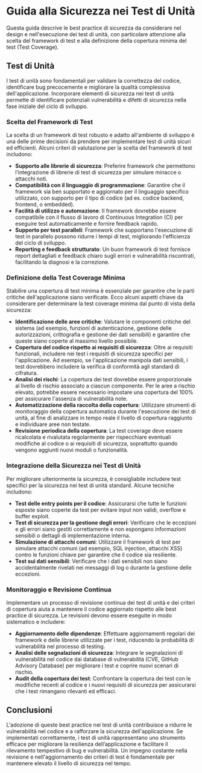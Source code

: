 # Guida alla Sicurezza nei Test di Unità

Questa guida descrive le best practice di sicurezza da considerare nel design e nell'esecuzione dei test di unità, con particolare attenzione alla scelta del framework di test e alla definizione della copertura minima del test (Test Coverage).

## Test di Unità

I test di unità sono fondamentali per validare la correttezza del codice, identificare bug precocemente e migliorare la qualità complessiva dell'applicazione. Incorporare elementi di sicurezza nei test di unità permette di identificare potenziali vulnerabilità e difetti di sicurezza nella fase iniziale del ciclo di sviluppo.

### Scelta del Framework di Test

La scelta di un framework di test robusto e adatto all'ambiente di sviluppo è una delle prime decisioni da prendere per implementare test di unità sicuri ed efficienti. Alcuni criteri di valutazione per la scelta del framework di test includono:

- **Supporto alle librerie di sicurezza**: Preferire framework che permettono l’integrazione di librerie di test di sicurezza per simulare minacce o attacchi noti.
- **Compatibilità con il linguaggio di programmazione**: Garantire che il framework sia ben supportato e aggiornato per il linguaggio specifico utilizzato, con supporto per il tipo di codice (ad es. codice backend, frontend, o embedded).
- **Facilità di utilizzo e automazione**: Il framework dovrebbe essere compatibile con il flusso di lavoro di Continuous Integration (CI) per eseguire test automaticamente e fornire feedback rapido.
- **Supporto per test paralleli**: Framework che supportano l'esecuzione di test in parallelo possono ridurre i tempi di test, migliorando l'efficienza del ciclo di sviluppo.
- **Reporting e feedback strutturato**: Un buon framework di test fornisce report dettagliati e feedback chiaro sugli errori e vulnerabilità riscontrati, facilitando la diagnosi e la correzione.

### Definizione della Test Coverage Minima

Stabilire una copertura di test minima è essenziale per garantire che le parti critiche dell'applicazione siano verificate. Ecco alcuni aspetti chiave da considerare per determinare la test coverage minima dal punto di vista della sicurezza:

- **Identificazione delle aree critiche**: Valutare le componenti critiche del sistema (ad esempio, funzioni di autenticazione, gestione delle autorizzazioni, crittografia e gestione dei dati sensibili) e garantire che queste siano coperte al massimo livello possibile.
- **Copertura del codice rispetto ai requisiti di sicurezza**: Oltre ai requisiti funzionali, includere nei test i requisiti di sicurezza specifici per l'applicazione. Ad esempio, se l'applicazione manipola dati sensibili, i test dovrebbero includere la verifica di conformità agli standard di cifratura.
- **Analisi dei rischi**: La copertura dei test dovrebbe essere proporzionale al livello di rischio associato a ciascun componente. Per le aree a rischio elevato, potrebbe essere necessario impostare una copertura del 100% per assicurare l'assenza di vulnerabilità note.
- **Automatizzazione della raccolta della copertura**: Utilizzare strumenti di monitoraggio della copertura automatica durante l'esecuzione dei test di unità, al fine di analizzare in tempo reale il livello di copertura raggiunto e individuare aree non testate.
- **Revisione periodica della copertura**: La test coverage deve essere ricalcolata e rivalutata regolarmente per rispecchiare eventuali modifiche al codice o ai requisiti di sicurezza, soprattutto quando vengono aggiunti nuovi moduli o funzionalità.

### Integrazione della Sicurezza nei Test di Unità

Per migliorare ulteriormente la sicurezza, è consigliabile includere test specifici per la sicurezza nei test di unità standard. Alcune tecniche includono:

- **Test delle entry points per il codice**: Assicurarsi che tutte le funzioni esposte siano coperte da test per evitare input non validi, overflow e buffer exploit.
- **Test di sicurezza per la gestione degli errori**: Verificare che le eccezioni e gli errori siano gestiti correttamente e non espongano informazioni sensibili o dettagli di implementazione interna.
- **Simulazione di attacchi comuni**: Utilizzare il framework di test per simulare attacchi comuni (ad esempio, SQL injection, attacchi XSS) contro le funzioni chiave per garantire che il codice sia resiliente.
- **Test sui dati sensibili**: Verificare che i dati sensibili non siano accidentalmente rivelati nei messaggi di log o durante la gestione delle eccezioni.

### Monitoraggio e Revisione Continua

Implementare un processo di revisione continua dei test di unità e dei criteri di copertura aiuta a mantenere il codice aggiornato rispetto alle best practice di sicurezza. Le revisioni devono essere eseguite in modo sistematico e includere:

- **Aggiornamento delle dipendenze**: Effettuare aggiornamenti regolari dei framework e delle librerie utilizzate per i test, riducendo la probabilità di vulnerabilità nel processo di testing.
- **Analisi delle segnalazioni di sicurezza**: Integrare le segnalazioni di vulnerabilità nel codice dai database di vulnerabilità (CVE, GitHub Advisory Database) per migliorare i test e coprire nuovi scenari di rischio.
- **Audit della copertura dei test**: Confrontare la copertura dei test con le modifiche recenti al codice e i nuovi requisiti di sicurezza per assicurarsi che i test rimangano rilevanti ed efficaci.

## Conclusioni

L'adozione di queste best practice nei test di unità contribuisce a ridurre le vulnerabilità nel codice e a rafforzare la sicurezza dell'applicazione. Se implementati correttamente, i test di unità rappresentano uno strumento efficace per migliorare la resilienza dell’applicazione e facilitare il rilevamento tempestivo di bug e vulnerabilità. Un impegno costante nella revisione e nell'aggiornamento dei criteri di test è fondamentale per mantenere elevato il livello di sicurezza nel tempo.
